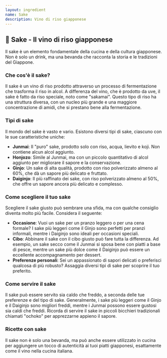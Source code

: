 ```yaml
---
layout: ingredient
name: Sake
description: Vino di riso giapponese
---
```


## 🍶 Sake - Il vino di riso giapponese

Il sake è un elemento fondamentale della cucina e della cultura giapponese. Non è solo un drink, ma una bevanda che racconta la storia e le tradizioni del Giappone.

### Che cos'è il sake?

Il sake è un vino di riso prodotto attraverso un processo di fermentazione che trasforma il riso in alcol. A differenza del vino, che è prodotto da uve, il sake è fatto da riso speciale, noto come "sakamai". Questo tipo di riso ha una struttura diversa, con un nucleo più grande e una maggiore concentrazione di amidi, che si prestano bene alla fermentazione.

### Tipi di sake

Il mondo del sake è vasto e vario. Esistono diversi tipi di sake, ciascuno con le sue caratteristiche uniche:

- **Junmai**: Il "puro" sake, prodotto solo con riso, acqua, lievito e koji. Non contiene alcun alcol aggiunto.
- **Honjozo**: Simile al Junmai, ma con un piccolo quantitativo di alcol aggiunto per migliorare il sapore e la conservazione.
- **Ginjo**: Un sake di alta qualità, prodotto con riso polverizzato almeno al 60%, che dà un sapore più delicato e fruttato.
- **Daiginjo**: Il più raffinato dei sake, con riso polverizzato almeno al 50%, che offre un sapore ancora più delicato e complesso.

### Come scegliere il tuo sake

Scegliere il sake giusto può sembrare una sfida, ma con qualche consiglio diventa molto più facile. Considera il seguente:

- **Occasione**: Vuoi un sake per un pranzo leggero o per una cena formale? I sake più leggeri come il Ginjo sono perfetti per pranzi informali, mentre i Daiginjo sono ideali per occasioni speciali.
- **Cibo**: Abbinare il sake con il cibo giusto può fare tutta la differenza. Ad esempio, un sake secco come il Junmai si sposa bene con piatti a base di pesce, mentre un sake più dolce come il Daiginjo può essere un eccellente accompagnamento per dessert.
- **Preferenze personali**: Sei un appassionato di sapori delicati o preferisci qualcosa di più robusto? Assaggia diversi tipi di sake per scoprire il tuo preferito.

### Come servire il sake

Il sake può essere servito sia caldo che freddo, a seconda delle tue preferenze e del tipo di sake. Generalmente, i sake più leggeri come il Ginjo e il Daiginjo sono migliori freddi, mentre i Junmai possono essere gustosi sia caldi che freddi. Ricorda di servire il sake in piccoli bicchieri tradizionali chiamati "ochoko" per apprezzarne appieno il sapore.

### Ricette con sake

Il sake non è solo una bevanda, ma può anche essere utilizzato in cucina per aggiungere un tocco di autenticità ai tuoi piatti giapponesi, esattamente come il vino nella cucina italiana.
